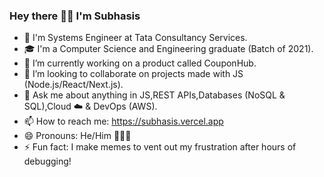 ### Hey there 🙋‍♂️ I'm Subhasis

- 💼  I'm Systems Engineer at Tata Consultancy Services.
- 🎓  I'm a Computer Science and Engineering graduate (Batch of 2021).
- 🌱  I’m currently working on a product called CouponHub.
- 👯  I’m looking to collaborate on projects made with JS (Node.js/React/Next.js).
- 💬  Ask me about anything in JS,REST APIs,Databases (NoSQL & SQL),Cloud ☁️ & DevOps (AWS).
- 📫  How to reach me: https://subhasis.vercel.app
- 😄  Pronouns: He/Him 🙍🏻‍♂️
- ⚡ Fun fact: I make memes to vent out my frustration after hours of debugging!
